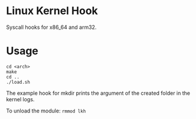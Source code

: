 # Linux Kernel Hook

Syscall hooks for x86_64 and arm32.

# Usage
```
cd <arch>
make
cd ..
./load.sh
```

The example hook for mkdir prints the argument of the created folder in the kernel logs.  
  
To unload the module: `rmmod lkh`
